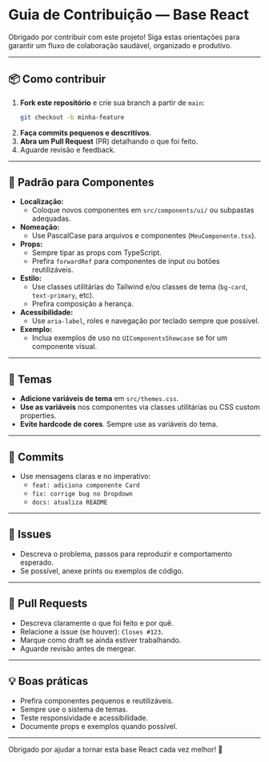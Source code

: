 # Guia de Contribuição — Base React

Obrigado por contribuir com este projeto! Siga estas orientações para garantir um fluxo de colaboração saudável, organizado e produtivo.

---

## 📦 Como contribuir

1. **Fork este repositório** e crie sua branch a partir de `main`:
   ```bash
   git checkout -b minha-feature
   ```
2. **Faça commits pequenos e descritivos**.
3. **Abra um Pull Request** (PR) detalhando o que foi feito.
4. Aguarde revisão e feedback.

---

## 🧩 Padrão para Componentes

- **Localização:**
  - Coloque novos componentes em `src/components/ui/` ou subpastas adequadas.
- **Nomeação:**
  - Use PascalCase para arquivos e componentes (`MeuComponente.tsx`).
- **Props:**
  - Sempre tipar as props com TypeScript.
  - Prefira `forwardRef` para componentes de input ou botões reutilizáveis.
- **Estilo:**
  - Use classes utilitárias do Tailwind e/ou classes de tema (`bg-card`, `text-primary`, etc).
  - Prefira composição a herança.
- **Acessibilidade:**
  - Use `aria-label`, roles e navegação por teclado sempre que possível.
- **Exemplo:**
  - Inclua exemplos de uso no `UIComponentsShowcase` se for um componente visual.

---

## 🎨 Temas

- **Adicione variáveis de tema** em `src/themes.css`.
- **Use as variáveis** nos componentes via classes utilitárias ou CSS custom properties.
- **Evite hardcode de cores**. Sempre use as variáveis do tema.

---

## 📝 Commits

- Use mensagens claras e no imperativo:
  - `feat: adiciona componente Card`
  - `fix: corrige bug no Dropdown`
  - `docs: atualiza README`

---

## 🐛 Issues

- Descreva o problema, passos para reproduzir e comportamento esperado.
- Se possível, anexe prints ou exemplos de código.

---

## 🚀 Pull Requests

- Descreva claramente o que foi feito e por quê.
- Relacione a issue (se houver): `Closes #123`.
- Marque como draft se ainda estiver trabalhando.
- Aguarde revisão antes de mergear.

---

## 💡 Boas práticas

- Prefira componentes pequenos e reutilizáveis.
- Sempre use o sistema de temas.
- Teste responsividade e acessibilidade.
- Documente props e exemplos quando possível.

---

Obrigado por ajudar a tornar esta base React cada vez melhor! 🚀 